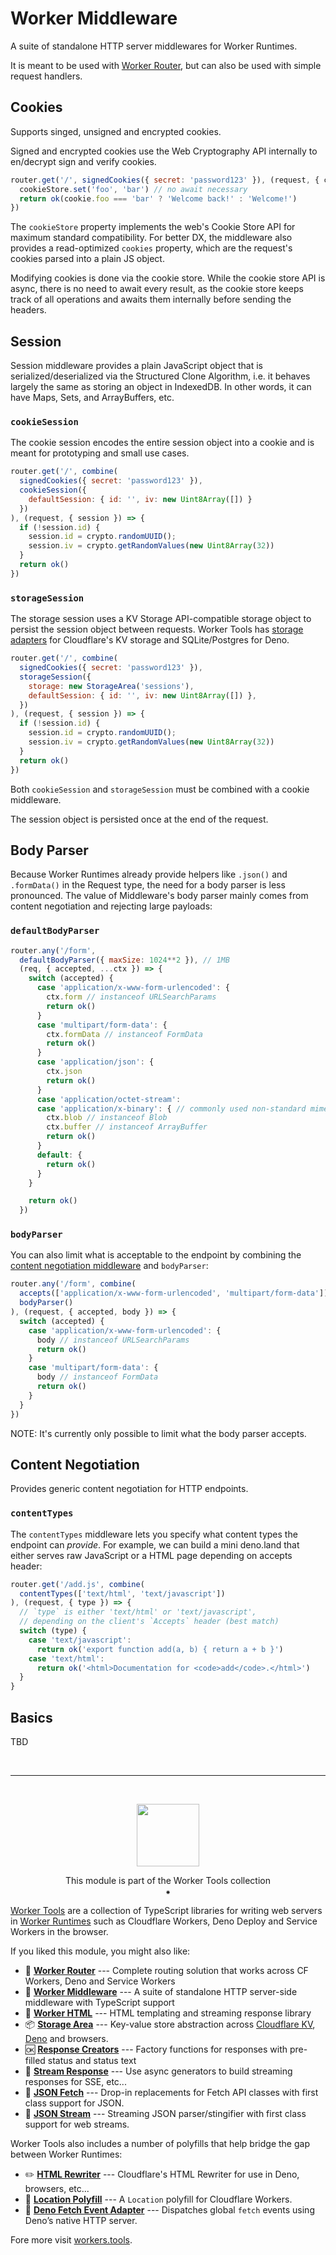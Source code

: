 # Worker Middleware

A suite of standalone HTTP server middlewares for Worker Runtimes.

It is meant to be used with [Worker Router](../router), but can also be used with simple request handlers.


## Cookies
Supports singed, unsigned and encrypted cookies. 

Signed and encrypted cookies use the Web Cryptography API internally to en/decrypt sign and verify cookies. 

```js
router.get('/', signedCookies({ secret: 'password123' }), (request, { cookies, cookieStore }) => {
  cookieStore.set('foo', 'bar') // no await necessary
  return ok(cookie.foo === 'bar' ? 'Welcome back!' : 'Welcome!')
})
```

The `cookieStore` property implements the web's Cookie Store API for maximum standard compatibility. 
For better DX, the middleware also provides a read-optimized `cookies` property, which are the request's cookies parsed into a plain JS object. 

Modifying cookies is done via the cookie store. While the cookie store API is async, there is no need to await every result, as the cookie store keeps track of all operations and awaits them internally before sending the headers.

## Session
Session middleware provides a plain JavaScript object that is serialized/deserialized via the Structured Clone Algorithm, i.e. it behaves largely the same as storing an object in IndexedDB. In other words, it can have Maps, Sets, and ArrayBuffers, etc.

### `cookieSession`
The cookie session encodes the entire session object into a cookie and is meant for prototyping and small use cases. 

```js
router.get('/', combine(
  signedCookies({ secret: 'password123' }),
  cookieSession({ 
    defaultSession: { id: '', iv: new Uint8Array([]) }
  }) 
), (request, { session }) => {
  if (!session.id) {
    session.id = crypto.randomUUID();
    session.iv = crypto.getRandomValues(new Uint8Array(32))
  }
  return ok()
})
```

### `storageSession`
The storage session uses a KV Storage API-compatible storage object to persist the session object between requests. 
Worker Tools has [storage adapters](https://workers.tools/kv-storage) for Cloudflare's KV storage and SQLite/Postgres for Deno.

```js
router.get('/', combine(
  signedCookies({ secret: 'password123' }), 
  storageSession({ 
    storage: new StorageArea('sessions'),
    defaultSession: { id: '', iv: new Uint8Array([]) },
  }) 
), (request, { session }) => {
  if (!session.id) {
    session.id = crypto.randomUUID();
    session.iv = crypto.getRandomValues(new Uint8Array(32))
  }
  return ok()
})
```

Both `cookieSession` and `storageSession` must be combined with a cookie middleware.

The session object is persisted once at the end of the request.

## Body Parser
Because Worker Runtimes already provide helpers like `.json()` and `.formData()` in the Request type, the need for a body parser is less pronounced. The value of Middleware's body parser mainly comes from content negotiation and rejecting large payloads:

### `defaultBodyParser`

```js
router.any('/form', 
  defaultBodyParser({ maxSize: 1024**2 }), // 1MB 
  (req, { accepted, ...ctx }) => {
    switch (accepted) {
      case 'application/x-www-form-urlencoded': {
        ctx.form // instanceof URLSearchParams
        return ok()
      }
      case 'multipart/form-data': {
        ctx.formData // instanceof FormData
        return ok()
      }
      case 'application/json': {
        ctx.json
        return ok()
      }
      case 'application/octet-stream':
      case 'application/x-binary': { // commonly used non-standard mime type
        ctx.blob // instanceof Blob
        ctx.buffer // instanceof ArrayBuffer
        return ok()
      }
      default: {
        return ok()
      }
    }

    return ok()
  })
```

### `bodyParser`
You can also limit what is acceptable to the endpoint by combining the [content negotiation middleware](#content-negotiation) and `bodyParser`:

```js
router.any('/form', combine(
  accepts(['application/x-www-form-urlencoded', 'multipart/form-data']), 
  bodyParser()
), (request, { accepted, body }) => {
  switch (accepted) {
    case 'application/x-www-form-urlencoded': {
      body // instanceof URLSearchParams
      return ok()
    }
    case 'multipart/form-data': {
      body // instanceof FormData
      return ok()
    }
  }
})
```

NOTE: It's currently only possible to limit what the body parser accepts.

## Content Negotiation
Provides generic content negotiation for HTTP endpoints.   


### `contentTypes`
The `contentTypes` middleware lets you specify what content types the endpoint can *provide*. 
For example, we can build a mini deno.land that either serves raw JavaScript or a HTML page depending on accepts header:

```js
router.get('/add.js', combine(
  contentTypes(['text/html', 'text/javascript'])
), (request, { type }) => {
  // `type` is either 'text/html' or 'text/javascript',
  // depending on the client's `Accepts` header (best match)
  switch (type) {
    case 'text/javascript': 
      return ok('export function add(a, b) { return a + b }')
    case 'text/html': 
      return ok('<html>Documentation for <code>add</code>.</html>')
  }
}
```

## Basics
TBD

<!-- ## Use with Netlify Functions
```ts
import { Context } from "netlify:edge"
import { 
  withMiddleware, 
  combine, 
  signedCookies, 
  cookieSession, 
} from 'https://ghuc.cc/worker-tools/middleware/index.ts';

export default withMiddleware(
  combine(
    signedCookies({ secret: 'password123' }), 
    cookieSession(),
  ), 
  async (req, { cookies, body, args: [, _context] }) => {
    const context = _context as Context
    return await context.next()
  }
)
``` -->

<br/>

--------

<br/>

<p align="center"><a href="https://workers.tools"><img src="https://workers.tools/assets/img/logo.svg" width="100" height="100" /></a>
<p align="center">This module is part of the Worker Tools collection<br/>⁕

[Worker Tools](https://workers.tools) are a collection of TypeScript libraries for writing web servers in [Worker Runtimes](https://workers.js.org) such as Cloudflare Workers, Deno Deploy and Service Workers in the browser. 

If you liked this module, you might also like:

- 🧭 [__Worker Router__][router] --- Complete routing solution that works across CF Workers, Deno and Service Workers
- 🔋 [__Worker Middleware__][middleware] --- A suite of standalone HTTP server-side middleware with TypeScript support
- 📄 [__Worker HTML__][html] --- HTML templating and streaming response library
- 📦 [__Storage Area__][kv-storage] --- Key-value store abstraction across [Cloudflare KV][cloudflare-kv-storage], [Deno][deno-kv-storage] and browsers.
- 🆗 [__Response Creators__][response-creators] --- Factory functions for responses with pre-filled status and status text
- 🎏 [__Stream Response__][stream-response] --- Use async generators to build streaming responses for SSE, etc...
- 🥏 [__JSON Fetch__][json-fetch] --- Drop-in replacements for Fetch API classes with first class support for JSON.
- 🦑 [__JSON Stream__][json-stream] --- Streaming JSON parser/stingifier with first class support for web streams.

Worker Tools also includes a number of polyfills that help bridge the gap between Worker Runtimes:
- ✏️ [__HTML Rewriter__][html-rewriter] --- Cloudflare's HTML Rewriter for use in Deno, browsers, etc...
- 📍 [__Location Polyfill__][location-polyfill] --- A `Location` polyfill for Cloudflare Workers.
- 🦕 [__Deno Fetch Event Adapter__][deno-fetch-event-adapter] --- Dispatches global `fetch` events using Deno’s native HTTP server.

[router]: https://workers.tools/router
[middleware]: https://workers.tools/middleware
[html]: https://workers.tools/html
[kv-storage]: https://workers.tools/kv-storage
[cloudflare-kv-storage]: https://workers.tools/cloudflare-kv-storage
[deno-kv-storage]: https://workers.tools/deno-kv-storage
[kv-storage-polyfill]: https://workers.tools/kv-storage-polyfill
[response-creators]: https://workers.tools/response-creators
[stream-response]: https://workers.tools/stream-response
[json-fetch]: https://workers.tools/json-fetch
[json-stream]: https://workers.tools/json-stream
[request-cookie-store]: https://workers.tools/request-cookie-store
[extendable-promise]: https://workers.tools/extendable-promise
[html-rewriter]: https://workers.tools/html-rewriter
[location-polyfill]: https://workers.tools/location-polyfill
[deno-fetch-event-adapter]: https://workers.tools/deno-fetch-event-adapter

Fore more visit [workers.tools](https://workers.tools).